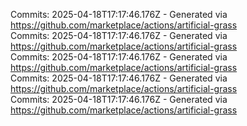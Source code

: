 Commits: 2025-04-18T17:17:46.176Z - Generated via https://github.com/marketplace/actions/artificial-grass
<br>
Commits: 2025-04-18T17:17:46.176Z - Generated via https://github.com/marketplace/actions/artificial-grass
<br>
Commits: 2025-04-18T17:17:46.176Z - Generated via https://github.com/marketplace/actions/artificial-grass
<br>
Commits: 2025-04-18T17:17:46.176Z - Generated via https://github.com/marketplace/actions/artificial-grass
<br>
Commits: 2025-04-18T17:17:46.176Z - Generated via https://github.com/marketplace/actions/artificial-grass
<br>
